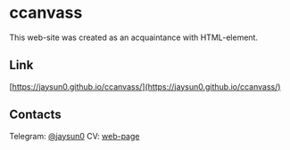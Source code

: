 # ccanvass
This web-site was created as an acquaintance with <canvas> HTML-element.

## Link
[https://jaysun0.github.io/ccanvass/](https://jaysun0.github.io/ccanvass/)

## Contacts 
Telegram: [@jaysun0](https://t.me/jaysun0)
CV: [web-page](https://jaysuno0.github.io/rsschool-cv/)
